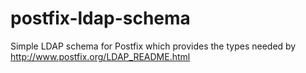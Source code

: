 # postfix-ldap-schema
Simple LDAP schema for Postfix which provides the types needed by http://www.postfix.org/LDAP_README.html
